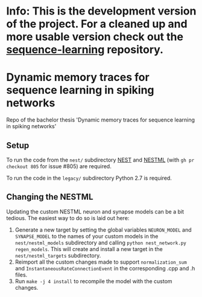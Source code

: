 # Info: This is the development version of the project. For a cleaned up and more usable version check out the [sequence-learning](https://github.com/simonmichau/sequence-learning) repository.
# Dynamic memory traces for sequence learning in spiking networks
Repo of the bachelor thesis 'Dynamic memory traces for sequence learning in spiking networks'

## Setup
To run the code from the ``nest/`` subdirectory [NEST](https://nest-simulator.readthedocs.io/) and [NESTML](https://nestml.readthedocs.io/en/v5.0.0/index.html) (with `gh pr checkout 805` for issue #805) are required.

To run the code in the ``legacy/`` subdirectory Python 2.7 is required.

## Changing the NESTML
Updating the custom NESTML neuron and synapse models can be a bit tedious. The easiest way to do so is laid out here:

1. Generate a new target by setting the global variables `NEURON_MODEL` and `SYNAPSE_MODEL` to the names of your custom models in the `nest/nestml_models` subdirectory and calling `python nest_network.py regen_models`. This will create and install a new target in the `nest/nestml_targets` subdirectory.
2. Reimport all the custom changes made to support `normalization_sum` and `InstantaneousRateConnectionEvent` in the corresponding .cpp and .h files.
3. Run `make -j 4 install` to recompile the model with the custom changes.
